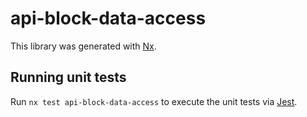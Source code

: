 # api-block-data-access

This library was generated with [Nx](https://nx.dev).

## Running unit tests

Run `nx test api-block-data-access` to execute the unit tests via [Jest](https://jestjs.io).

